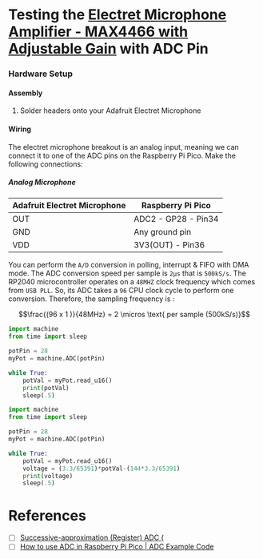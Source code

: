 # Testing the [Electret Microphone Amplifier - MAX4466 with Adjustable Gain](https://www.adafruit.com/product/1063) with ADC Pin


### Hardware Setup

#### Assembly

1. Solder headers onto your Adafruit Electret Microphone

#### Wiring

The electret microphone breakout is an analog input, meaning we can connect it
to one of the ADC pins on the Raspberry Pi Pico. Make the following connections:

##### Analog Microphone

| __Adafruit Electret Microphone__ | __Raspberry Pi Pico__ |
|----------------------------------|-----------------------|
| OUT                              | ADC2 - GP28 - Pin34   |
| GND                              | Any ground pin        |
| VDD                              | 3V3(OUT)    - Pin36   |


You can perform the `A/D` conversion in polling, interrupt & FIFO with DMA mode. The ADC conversion speed per sample is `2μs` that is `500kS/s`. The RP2040 microcontroller operates on a `48MHZ` clock frequency which comes from `USB PLL`. So, its ADC takes a `96` CPU clock cycle to perform one conversion. Therefore, the sampling frequency is :

```math
\frac{(96 x 1 )}{48MHz} = 2 \micros \text{ per sample (500kS/s)}
```

```python
import machine
from time import sleep

potPin = 28
myPot = machine.ADC(potPin)

while True:
    potVal = myPot.read_u16()
    print(potVal)
    sleep(.5)
```


```python
import machine
from time import sleep

potPin = 28
myPot = machine.ADC(potPin)

while True:
    potVal = myPot.read_u16()
    voltage = (3.3/65391)*potVal-(144*3.3/65391)
    print(voltage)
    sleep(.5)
```

# References

- [ ] [Successive-approximation (Register) ADC (](https://en.wikipedia.org/wiki/Successive-approximation_ADC)
- [ ] [How to use ADC in Raspberry Pi Pico | ADC Example Code](https://how2electronics.com/how-to-use-adc-in-raspberry-pi-pico-adc-example-code/)
